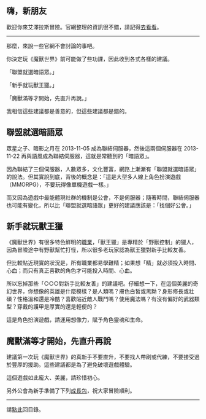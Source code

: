 ## 嗨，新朋友

歡迎你來艾澤拉斯冒險。官網整理的資訊很不錯，請記得[去看看](https://worldofwarcraft.com/zh-tw/game/new-players-guide)。

---

那麼，來說一些官網不會討論的事吧。

你決定玩《魔獸世界》前可能做了些功課，因此收到各式各樣的建議。

「聯盟就選暗語眾。」

「新手就玩獸王獵。」

「魔獸滿等才開始，先直升再說。」

我相信這些建議都是善意的，但這些建議都是錯的。

## 聯盟就選暗語眾

眾星之子、暗影之月在 2013-11-05 成為聯結伺服器，然後這兩個伺服器在 2013-11-22 再與語風成為聯結伺服器，這就是常聽到的「暗語眾」。

因為聯結了三個伺服器，人數眾多，文化豐富，網路上漸漸有「聯盟就選暗語眾」的說法。但其實說到底，背後的概念是：「這是大型多人線上角色扮演遊戲（MMORPG），不要玩得像單機遊戲一樣。」

而又因為遊戲中最能體現社群的機制是公會，不是伺服器；隨著時間，聯結伺服器也可能有變化，所以比「聯盟就選暗語眾」更好的建議應該是：「找個好公會。」

## 新手就玩獸王獵

《魔獸世界》有很多特色鮮明的[職業](https://worldofwarcraft.com/zh-tw/game/classes)，「獸王獵」是專精於「野獸控制」的獵人，因為冒險途中有野獸幫忙打怪，所以很多老玩家認為獸王獵對新手比較友善。

但比較貼近現實的狀況是，所有職業都易學難精；如果想「精」就必須投入時間、心血；而只有真正喜歡的角色才可能投入時間、心血。

所以忘掉那些「○○○對新手比較友善」的建議吧。仔細想一下，在這個美麗的奇幻世界，你想像的英雄是什麼模樣？是人類嗎？膚色白皙或黑黝？身形修長或壯碩？性格溫和還是冷酷？喜歡貼近敵人戰鬥嗎？使用魔法嗎？有沒有偏好的武器類型？穿戴的護甲是厚實的還是輕便的？

這是角色扮演遊戲，請運用想像力，賦予角色靈魂和生命。

## 魔獸滿等才開始，先直升再說

建議第一次玩《魔獸世界》的真新手不要直升，不要找人帶刷或代練，不要接受過於豐厚的援助。這些建議都是為了避免破壞遊戲體驗。

這個遊戲如此龐大、美麗，請珍惜初心。

另外公會為新手準備了下列[成長包](https://dalechou.github.io/wow/starter.html)，祝大家冒險順利。

---

請[點此](https://dalechou.github.io/wow/)回目錄。
